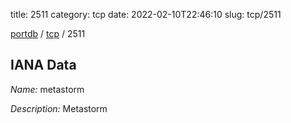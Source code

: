 title: 2511
category: tcp
date: 2022-02-10T22:46:10
slug: tcp/2511

[portdb](/) / [tcp](/category/tcp.html) / 2511


## IANA Data

_Name:_ metastorm

_Description:_ Metastorm

